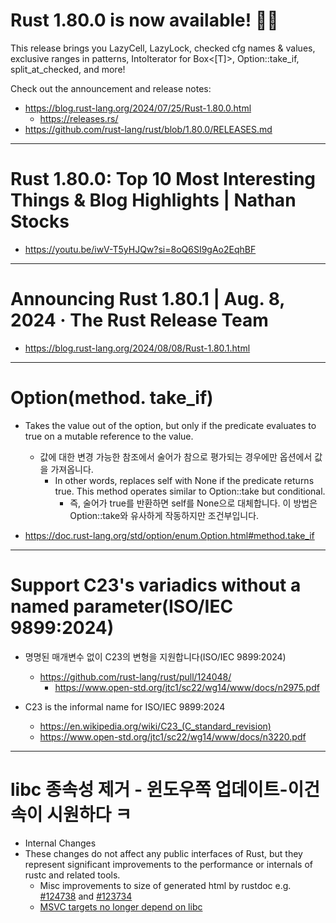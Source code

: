 # Rust 1.80.0 is now available! :crab::rainbow:

This release brings you LazyCell, LazyLock, checked cfg names & values, exclusive ranges in patterns, IntoIterator for Box<[T]>, Option::take_if, split_at_checked, and more!

Check out the announcement and release notes:
- https://blog.rust-lang.org/2024/07/25/Rust-1.80.0.html
  - https://releases.rs/ 
- https://github.com/rust-lang/rust/blob/1.80.0/RELEASES.md

<hr>

# Rust 1.80.0: Top 10 Most Interesting Things & Blog Highlights | Nathan Stocks
- https://youtu.be/iwV-T5yHJQw?si=8oQ6SI9gAo2EqhBF

<hr>

# Announcing Rust 1.80.1 | Aug. 8, 2024 · The Rust Release Team 
- https://blog.rust-lang.org/2024/08/08/Rust-1.80.1.html

<hr>

# Option(method. take_if)

- Takes the value out of the option, but only if the predicate evaluates to true on a mutable reference to the value.
  - 값에 대한 변경 가능한 참조에서 술어가 참으로 평가되는 경우에만 옵션에서 값을 가져옵니다.
    - In other words, replaces self with None if the predicate returns true. This method operates similar to Option::take but conditional.
      - 즉, 술어가 true를 반환하면 self를 None으로 대체합니다. 이 방법은 Option::take와 유사하게 작동하지만 조건부입니다.

- https://doc.rust-lang.org/std/option/enum.Option.html#method.take_if

<hr>

# Support C23's variadics without a named parameter(ISO/IEC 9899:2024)
- 명명된 매개변수 없이 C23의 변형을 지원합니다(ISO/IEC 9899:2024)
  - https://github.com/rust-lang/rust/pull/124048/
    -  https://www.open-std.org/jtc1/sc22/wg14/www/docs/n2975.pdf

- C23 is the informal name for ISO/IEC 9899:2024
  - https://en.wikipedia.org/wiki/C23_(C_standard_revision)
  - https://www.open-std.org/jtc1/sc22/wg14/www/docs/n3220.pdf

<hr>

# libc 종속성 제거 - 윈도우쪽 업데이트-이건 속이 시원하다 ㅋ
- Internal Changes
- These changes do not affect any public interfaces of Rust, but they represent significant improvements to the performance or internals of rustc and related tools.
  - Misc improvements to size of generated html by rustdoc e.g. [#124738](https://github.com/rust-lang/rust/pull/124738/) and [#123734](https://github.com/rust-lang/rust/pull/123734/)
  - [MSVC targets no longer depend on libc](https://github.com/rust-lang/rust/pull/124050/)
